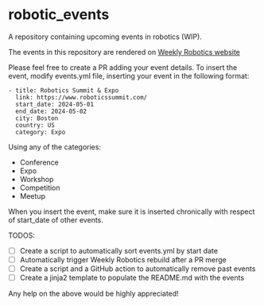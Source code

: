 # robotic_events
A repository containing upcoming events in robotics (WIP).

The events in this repository are rendered on [Weekly Robotics website](https://www.weeklyrobotics.com/events)

Please feel free to create a PR adding your event details. To insert the event, modify events.yml file, inserting your event in the following format:

```
- title: Robotics Summit & Expo
  link: https://www.roboticssummit.com/
  start_date: 2024-05-01
  end_date: 2024-05-02
  city: Boston
  country: US
  category: Expo
```

Using any of the categories:
* Conference
* Expo
* Workshop
* Competition
* Meetup

When you insert the event, make sure it is inserted chronically with respect of start_date of other events.

TODOS:
* [ ] Create a script to automatically sort events.yml by start date
* [ ] Automatically trigger Weekly Robotics rebuild after a PR merge
* [ ] Create a script and a GitHub action to automatically remove past events
* [ ] Create a jinja2 template to populate the README.md with the events

Any help on the above would be highly appreciated!
